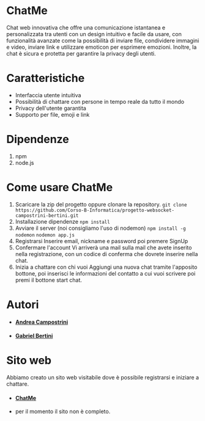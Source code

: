 # ChatMe
Chat web innovativa che offre una comunicazione istantanea e personalizzata tra utenti con un design intuitivo e facile da usare, con funzionalità avanzate come la possibilità di inviare file, condividere immagini e video, inviare link e utilizzare emoticon per esprimere emozioni. Inoltre, la chat è sicura e protetta per garantire la privacy degli utenti.

# Caratteristiche
* Interfaccia utente intuitiva
* Possibilità di chattare con persone in tempo reale da tutto il mondo
* Privacy dell'utente garantita
* Supporto per file, emoji e link

# Dipendenze
1. npm
2. node.js

# Come usare ChatMe
1. Scaricare la zip del progetto oppure clonare la repository.
`git clone https://github.com/Corso-B-Informatica/progetto-websocket-campostrini-bertini.git`
2. Installazione dipendenze
`npm install`
3. Avviare il server (noi consigliamo l'uso di nodemon)
`npm install -g nodemon`
`nodemon app.js`
4. Registrarsi
Inserire email, nickname e password poi premere SignUp
5. Confermare l'account
Vi arriverà una mail sulla mail che avete inserito nella registrazione, con un codice di conferma che dovrete inserire nella chat.
6. Inizia a chattare con chi vuoi
Aggiungi una nuova chat tramite l'apposito bottone, poi inserisci le informazioni del contatto a cui vuoi scrivere poi premi il bottone start chat.

# Autori
* #### [Andrea Campostrini](https://github.com/AndreaCampostrini)
* #### [Gabriel Bertini](https://github.com/GabrielBertini)

# Sito web
Abbiamo creato un sito web visitabile dove è possibile registrarsi e iniziare a chattare.
* #### [ChatMe](http://chat-me.it:8080)
* per il momento il sito non è completo.
